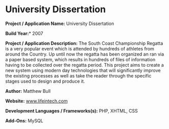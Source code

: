 # University Dissertation

**Project / Application Name:** University Dissertation

**Build Year:*** 2007

**Project / Application Description:** The South Coast Championship Regatta is a very popular event which is attended by hundreds of athletes from around the Country. Up until now the regatta has been organized an ran via a paper based system, which results in hundreds of files of information having to be collected over the regatta period. This project aims to create a new system using modern day technologies that will significantly improve the existing processes as well as take the reader through the specific stages used to design and produce it.

**Author:** Matthew Bull

**Website:** www.lifeintech.com

**Development Languages / Frameworks(s):** PHP, XHTML, CSS

**Add-Ons:** MySQL